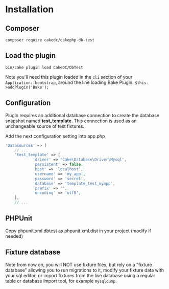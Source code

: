 Installation
============

Composer
--------

```
composer require cakedc/cakephp-db-test
```

Load the plugin
---------------

```
bin/cake plugin load CakeDC/DbTest
```
Note you'll need this plugin loaded in the `cli` section of your `Application::bootstrap`, around the line loading Bake Plugin: `$this->addPlugin('Bake');`

Configuration
-------------

Plugin requires an additional database connection to create the database snapshot named **test_template**. 
This connection is used as an unchangeable source of test fixtures.

Add the next configuration setting into app.php


```php
'Datasources' => [
    // ...
    'test_template' => [
        	'driver' => 'Cake\Database\Driver\Mysql',
        	'persistent' => false,
        	'host' => 'localhost',
        	'username' => 'my_app',
        	'password' => 'secret',
        	'database' => 'template_test_myapp',
        	'prefix' => '',
        	'encoding' => 'utf8',
    ],
    // ...
```

PHPUnit
-------
Copy phpunit.xml.dbtest as phpunit.xml.dist in your project (modify if needed)

Fixture database
----------------

Note from now on, you will NOT use fixture files, but rely on a "fixture database" allowing you to run migrations to it, modify your fixture data with your sql editor, or import fixtures from the live database using a regular table or database import tool, for example `mysqldump`.


